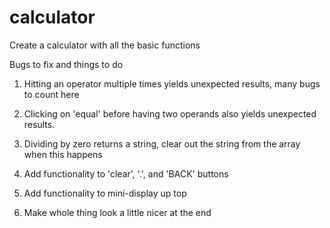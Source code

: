 # calculator
Create a calculator with all the basic functions

Bugs to fix and things to do
1. Hitting an operator multiple times yields unexpected results, many bugs to count here

2. Clicking on 'equal' before having two operands also yields unexpected results.

3. Dividing by zero returns a string, clear out the string from the array when this happens

3. Add functionality to 'clear', '.', and 'BACK' buttons

4. Add functionality to mini-display up top

5. Make whole thing look a little nicer at the end

